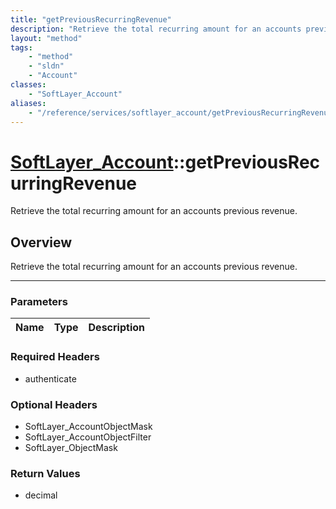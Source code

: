 ```yaml
---
title: "getPreviousRecurringRevenue"
description: "Retrieve the total recurring amount for an accounts previous revenue."
layout: "method"
tags:
    - "method"
    - "sldn"
    - "Account"
classes:
    - "SoftLayer_Account"
aliases:
    - "/reference/services/softlayer_account/getPreviousRecurringRevenue"
---
```

# [SoftLayer_Account](/reference/services/SoftLayer_Account)::getPreviousRecurringRevenue


Retrieve the total recurring amount for an accounts previous revenue.


## Overview 
Retrieve the total recurring amount for an accounts previous revenue.

-----

### Parameters 
|Name | Type | Description |
| --- | --- | --- |


### Required Headers
* authenticate


### Optional Headers
* SoftLayer_AccountObjectMask
* SoftLayer_AccountObjectFilter
* SoftLayer_ObjectMask

### Return Values
* decimal





